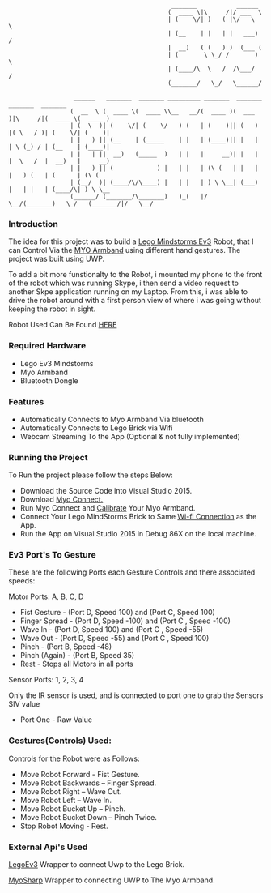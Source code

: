 
                                                 _______           ______  
                                                (  ____ \|\     /|/ ___  \ 
                                                | (    \/| )   ( |\/   \  \
                                                | (__    | |   | |   ___) /
                                                |  __)   ( (   ) )  (___ ( 
                                                | (       \ \_/ /       ) \
                                                | (____/\  \   /  /\___/  /
                                                (_______/   \_/   \______/ 

                      ______   _______  _______ _________ _______  _______           _______  _______ 
                     (  __  \ (  ____ \(  ____ \\__   __/(  ____ )(  ___  )|\     /|(  ____ \(  ____ )
                     | (  \  )| (    \/| (    \/   ) (   | (    )|| (   ) |( \   / )| (    \/| (    )|
                     | |   ) || (__    | (_____    | |   | (____)|| |   | | \ (_) / | (__    | (____)|
                     | |   | ||  __)   (_____  )   | |   |     __)| |   | |  \   /  |  __)   |     __)
                     | |   ) || (            ) |   | |   | (\ (   | |   | |   ) (   | (      | (\ (   
                     | (__/  )| (____/\/\____) |   | |   | ) \ \__| (___) |   | |   | (____/\| ) \ \__
                     (______/ (_______/\_______)   )_(   |/   \__/(_______)   \_/   (_______/|/   \__/                                                                                                                                              
 
### Introduction

The idea for this project was to build a [ Lego Mindstorms Ev3](https://www.lego.com/en-us/mindstorms) Robot, that I can Control Via the [MYO Armband](https://www.myo.com/) using different hand gestures. The project was built using UWP. 

To add a bit more funstionalty to the Robot, i mounted my phone to the front of the robot which was running Skype, i then send a video request to another Skpe application running on my Laptop. From this, i was able to drive the robot around with a first person view of where i was going without keeping the robot in sight.

Robot Used Can Be Found [HERE](https://github.com/UnderDev/GUI_Ev3_Myo_Robot/blob/master/Robot.png)

### Required Hardware
  * Lego Ev3 Mindstorms
  * Myo Armband
  * Bluetooth Dongle
  
### Features
 * Automatically Connects to Myo Armband Via bluetooth
 * Automatically Connects to Lego Brick via Wifi
 * Webcam Streaming To the App (Optional & not fully implemented)
 
### Running the Project
 To Run the project please follow the steps Below:
 
 * Download the Source Code into Visual Studio 2015.
 * Download [Myo Connect.](https://www.myo.com/start)
 * Run Myo Connect and [Calibrate](https://support.getmyo.com/hc/en-us/articles/203829315-Creating-a-custom-calibration-profile-for-your-Myo-armband) Your Myo Armband.
 * Connect Your Lego MindStorms Brick to Same [Wi-fi Connection](https://uk.mathworks.com/help/supportpkg/legomindstormsev3io/ug/connect-to-an-ev3-brick-over-wifi.html?requestedDomain=www.mathworks.com) as the App.
 * Run the App on Visual Studio 2015 in Debug 86X on the local machine.

### Ev3 Port's To Gesture
These are the following Ports each Gesture Controls and there associated speeds:

Motor Ports: A, B, C, D
* Fist Gesture   - (Port D, Speed 100) and (Port C, Speed 100)
* Finger Spread  - (Port D, Speed -100) and (Port C , Speed -100)
* Wave In        - (Port D, Speed 100) and (Port C , Speed -55)
* Wave Out       - (Port D, Speed -55) and (Port C , Speed 100)
* Pinch          - (Port B, Speed -48)
* Pinch (Again)  - (Port B, Speed 35)
* Rest           - Stops all Motors in all ports

Sensor Ports: 1, 2, 3, 4

Only the IR sensor is used, and is connected to port one to grab the Sensors SIV value
* Port One - Raw Value 
 
### Gestures(Controls) Used:
Controls for the Robot were as Follows:
 * Move Robot Forward - Fist Gesture.
 * Move Robot Backwards – Finger Spread.
 * Move Robot Right – Wave Out.
 * Move Robot Left – Wave In.
 * Move Robot Bucket Up – Pinch.
 * Move Robot Bucket Down – Pinch Twice.
 * Stop Robot Moving - Rest.
  
### External Api's Used
[LegoEv3](https://github.com/BrianPeek/legoev3)  Wrapper to connect Uwp to the Lego Brick.

[MyoSharp](https://github.com/tayfuzun/MyoSharp) Wrapper to connecting UWP to The Myo Armband.
  

  
  
